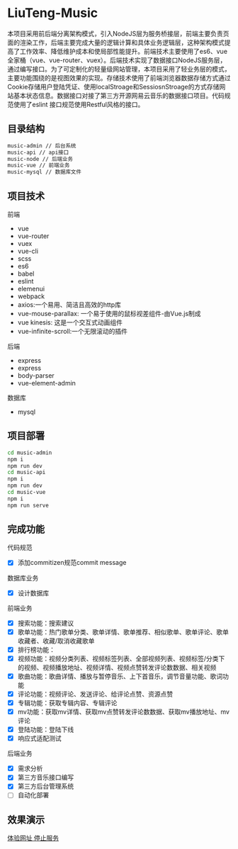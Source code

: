 # LiuTeng-Music

​		本项目采用前后端分离架构模式，引入NodeJS层为服务桥接层，前端主要负责页面的渲染工作，后端主要完成大量的逻辑计算和具体业务逻辑层，这种架构模式提高了工作效率、降低维护成本和使局部性能提升。前端技术主要使用了es6、vue 全家桶（vue、vue-router、vuex）。后端技术实现了数据接口NodeJS服务层，通过编写接口。为了可定制化的轻量级网站管理，本项目采用了轻业务层的模式，主要功能围绕的是视图效果的实现。存储技术使用了前端浏览器数据存储方式通过Cookie存储用户登陆凭证、使用localStroage和SessiosnStroage的方式存储网站基本状态信息。数据接口对接了第三方开源网易云音乐的数据接口项目。代码规范使用了eslint 接口规范使用Restful风格的接口。

## 目录结构

```bash
music-admin // 后台系统
music-api // api接口
music-node // 后端业务
music-vue // 前端业务
music-mysql // 数据库文件
```

## 项目技术

前端

- vue
- vue-router
- vuex
- vue-cli
- scss
- es6
- babel
- eslint
- elemenui
- webpack 
- axios:一个易用、简洁且高效的http库
- vue-mouse-parallax: 一个易于使用的鼠标视差组件-由Vue.js制成
- vue kinesis: 这是一个交互式动画组件
- vue-infinite-scroll:一个无限滚动的插件

后端

- express
- express
- body-parser
- vue-element-admin 

数据库

- mysql

## 项目部署

```bash
cd music-admin 
npm i
npm run dev
cd music-api
npm i 
npm run dev
cd music-vue
npm i 
npm run serve 
```

## 完成功能

代码规范

- [x] 添加commitizen规范commit  message

数据库业务

- [x] 设计数据库

前端业务

- [x] 搜索功能：搜索建议
- [x]  歌单功能：热门歌单分类、歌单详情、歌单推荐、相似歌单、歌单评论、歌单收藏者、收藏/取消收藏歌单
- [x]   排行榜功能：
- [x]  视频功能：视频分类列表、视频标签列表、全部视频列表、视频标签/分类下的视频、视频播放地址、视频详情、视频点赞转发评论数数据、相关视频
- [x]  歌曲功能：歌曲详情、播放与暂停音乐、上下首音乐，调节音量功能、歌词功能
- [x]  评论功能：视频评论、发送评论、给评论点赞、资源点赞
- [x] 专辑功能：获取专辑内容、专辑评论
- [x] mv功能：获取mv详情、获取mv点赞转发评论数数据、获取mv播放地址、mv评论
- [x] 登陆功能：登陆下线
- [x] 响应式适配测试

后端业务

- [x] 需求分析
- [x] 第三方音乐接口编写
- [x] 第三方后台管理系统   
- [ ] 自动化部署                                                                                                                                                                                                                                                                                                                                                                                                                                                                                                                                                                                                                                                                                                                                                                                                                                                                                                                                                                                                                                                                                                                                                                                                                                                                                                                                                                                                                                                                                                                                                                                                                                                                                                                                                                                                                                                                                                                                                                       

## 效果演示

[体验网址 停止服务](http://120.78.149.188/)

